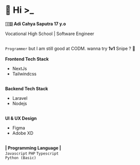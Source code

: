# 🥶 Hi >_

<b>:indonesia: Adi Cahya Saputra 17 y.o</b>
<br>
<p>Vocational High School | Software Engineer</p>
<br>
<code>Programmer</code> but I am still good at CODM. wanna try <b>1v1</b> Snipe ?
🗿
<br>
<br>
<b>Frontend Tech Stack</b>
<ul>
<li>NextJs</li>
<li>Tailwindcss</li>
</ul>
<br>
<b>Backend Tech Stack</b>
<ul>
<li>Laravel</li>
<li>Nodejs</li>
</ul>

<br>
<b>UI & UX Design</b>
<ul>
<li>Figma</li>
<li>Adobe XD</li>
</ul>

<br>
<strong>| Programming Language |</strong>
<br>
<code>Javascript</code> 
<code>PHP</code>
<code>Typescript</code> <br>
<code>Python (Basic)</code>
